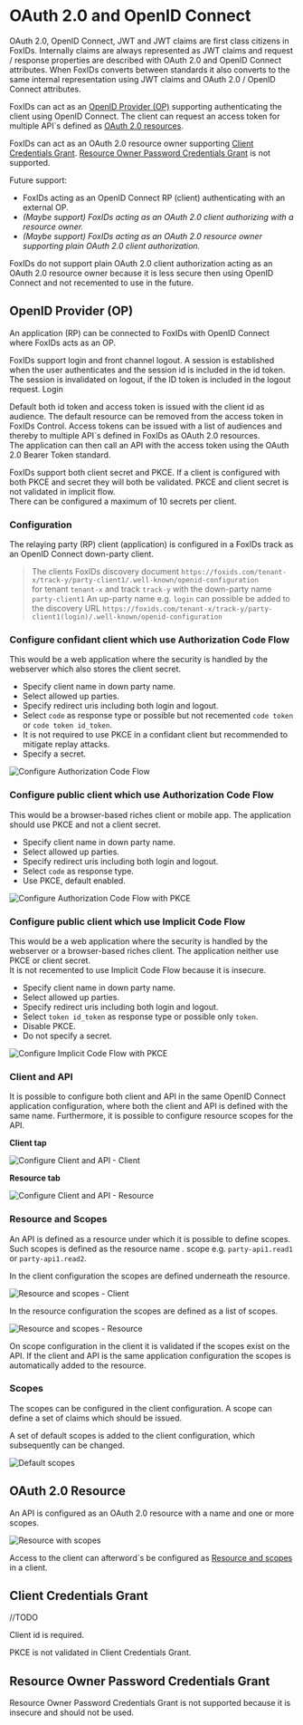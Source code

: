 ﻿# OAuth 2.0 and OpenID Connect
OAuth 2.0, OpenID Connect, JWT and JWT claims are first class citizens in FoxIDs. Internally claims are always represented as JWT claims and request / response properties are described with OAuth 2.0 and OpenID Connect attributes. When FoxIDs converts between standards it also converts to the same internal representation using JWT claims and OAuth 2.0 / OpenID Connect attributes.

FoxIDs can act as an [OpenID Provider (OP)](#openid-Provider-OP) supporting authenticating the client using OpenID Connect. The client can request an access token for multiple API`s defined as [OAuth 2.0 resources](#oauth-20-resource).

FoxIDs can act as an OAuth 2.0 resource owner supporting [Client Credentials Grant](#client-credentials-grant). [Resource Owner Password Credentials Grant](#resource-owner-password-credentials-grant) is not supported.

Future support:
- FoxIDs acting as an OpenID Connect RP (client) authenticating with an external OP.
- *(Maybe support) FoxIDs acting as an OAuth 2.0 client authorizing with a resource owner.*
- *(Maybe support) FoxIDs acting as an OAuth 2.0 resource owner supporting plain OAuth 2.0 client authorization.*

FoxIDs do not support plain OAuth 2.0 client authorization acting as an OAuth 2.0 resource owner because it is less secure then using OpenID Connect and not recemented to use in the future.

## OpenID Provider (OP)
An application (RP) can be connected to FoxIDs with OpenID Connect where FoxIDs acts as an OP.

FoxIDs support login and front channel logout. A session is established when the user authenticates and the session id is included in the id token. The session is invalidated on logout, if the ID token is included in the logout request.
Login

Default both id token and access token is issued with the client id as audience. The default resource can be removed from the access token in FoxIDs Control. 
Access tokens can be issued with a list of audiences and thereby to multiple API`s defined in FoxIDs as OAuth 2.0 resources.  
The application can then call an API with the access token using the OAuth 2.0 Bearer Token standard.

FoxIDs support both client secret and PKCE. If a client is configured with both PKCE and secret they will both be validated. PKCE and client secret is not validated in implicit flow.  
There can be configured a maximum of 10 secrets per client.

### Configuration
The relaying party (RP) client (application) is configured in a FoxIDs track as an OpenID Connect down-party client.

> The clients FoxIDs discovery document `https://foxids.com/tenant-x/track-y/party-client1/.well-known/openid-configuration`  
> for tenant `tenant-x` and track `track-y` with the down-party name `party-client1`
> An up-party name e.g. `login` can possible be added to the discovery URL `https://foxids.com/tenant-x/track-y/party-client1(login)/.well-known/openid-configuration`

### Configure confidant client which use Authorization Code Flow
This would be a web application where the security is handled by the webserver which also stores the client secret.

- Specify client name in down party name.
- Select allowed up parties.
- Specify redirect uris including both login and logout.
- Select `code` as response type or possible but not recemented `code token` or `code token id_token`.
- It is not required to use PKCE in a confidant client but recommended to mitigate replay attacks.
- Specify a secret.

![Configure Authorization Code Flow](images/configure-authorization-code-flow.png)

### Configure public client which use Authorization Code Flow
This would be a browser-based riches client or mobile app. The application should use PKCE and not a client secret.

- Specify client name in down party name.
- Select allowed up parties.
- Specify redirect uris including both login and logout.
- Select `code` as response type.
- Use PKCE, default enabled.

![Configure Authorization Code Flow with PKCE](images/configure-authorization-code-flow-pkce.png)

### Configure public client which use Implicit Code Flow
This would be a web application where the security is handled by the webserver or a browser-based riches client. The application neither use PKCE or client secret.  
It is not recemented to use Implicit Code Flow because it is insecure.

- Specify client name in down party name.
- Select allowed up parties.
- Specify redirect uris including both login and logout.
- Select `token id_token` as response type or possible only `token`.
- Disable PKCE.
- Do not specify a secret.

![Configure Implicit Code Flow with PKCE](images/configure-implicit-code-flow.png)

### Client and API
It is possible to configure both client and API in the same OpenID Connect application configuration, where both the client and API is defined with the same name. Furthermore, it is possible to configure resource scopes for the API.

**Client tap**

![Configure Client and API - Client](images/configure-client-api-client.png)

**Resource tab**

![Configure Client and API - Resource](images/configure-client-api-resource.png)


### Resource and Scopes
An API is defined as a resource under which it is possible to define scopes. Such scopes is defined as the resource name . scope e.g. `party-api1.read1` or `party-api1.read2`.

In the client configuration the scopes are defined underneath the resource.

![Resource and scopes - Client](images/configure-resource-scopes-client.png)

In the resource configuration the scopes are defined as a list of scopes.

![Resource and scopes - Resource](images/configure-resource-scopes-resource.png)

On scope configuration in the client it is validated if the scopes exist on the API. If the client and API is the same application configuration the scopes is automatically added to the resource.

### Scopes
The scopes can be configured in the client configuration. A scope can define a set of claims which should be issued.

A set of default scopes is added to the client configuration, which subsequently can be changed.

![Default scopes](images/configure-default-claims.png)

## OAuth 2.0 Resource
An API is configured as an OAuth 2.0 resource with a name and one or more scopes.

![Resource with scopes](images/configure-oauth-resource.png)

Access to the client can afterword`s be configured as [Resource and scopes](#resource-and-scopes) in a client.

## Client Credentials Grant
//TODO

Client id is required.

PKCE is not validated in Client Credentials Grant.


## Resource Owner Password Credentials Grant
Resource Owner Password Credentials Grant is not supported because it is insecure and should not be used.
